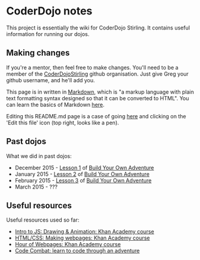 # CoderDojo notes

This project is essentially the wiki for CoderDojo Stirling. It contains useful information for running our dojos.

## Making changes

If you're a mentor, then feel free to make changes. You'll need to be a member of the [CoderDojoStirling](https://github.com/CoderDojoStirling) github organisation. Just give Greg your github username, and he'll add you.

This page is in written in [Markdown](http://en.wikipedia.org/wiki/Markdown), which is "a markup language with plain text formatting syntax designed so that it can be converted to HTML". You can learn the basics of Markdown [here](https://help.github.com/articles/markdown-basics/).

Editing this README.md page is a case of going [here](https://github.com/CoderDojoStirling/coderdojo-notes/blob/master/README.md) and clicking on the 'Edit this file' icon (top right, looks like a pen).

## Past dojos

What we did in past dojos:

* December 2015 - [Lesson 1](http://htmlpreview.github.io/?https://github.com/CoderDojoStirling/coderdojo-adventure/blob/master/learn.html) of [Build Your Own Adventure](https://github.com/CoderDojoStirling/coderdojo-adventure)
* January 2015 - [Lesson 2](http://htmlpreview.github.io/?https://github.com/CoderDojoStirling/coderdojo-adventure/blob/master/learn-2.html) of [Build Your Own Adventure](https://github.com/CoderDojoStirling/coderdojo-adventure)
* February 2015 - [Lesson 3](http://htmlpreview.github.io/?https://github.com/CoderDojoStirling/coderdojo-adventure/blob/master/learn-3.html) of [Build Your Own Adventure](https://github.com/CoderDojoStirling/coderdojo-adventure)
* March 2015 - ???

## Useful resources

Useful resources used so far:

* [Intro to JS: Drawing & Animation: Khan Academy course](https://www.khanacademy.org/computing/computer-programming/programming)
* [HTML/CSS: Making webpages: Khan Academy course](https://www.khanacademy.org/computing/computer-programming/html-css)
* [Hour of Webpages: Khan Academy course](https://www.khanacademy.org/computing/hour-of-code/hour-of-html/v/making-webpages-intro)
* [Code Combat: learn to code through an adventure](http://codecombat.com)
